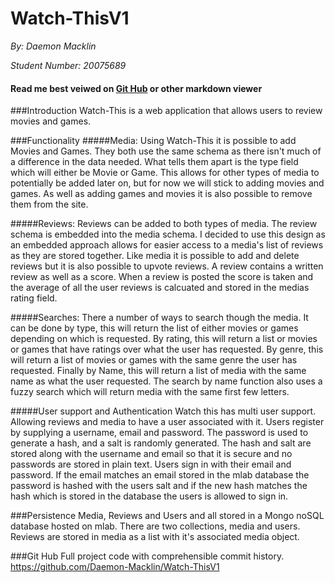 # Watch-ThisV1
*By: Daemon Macklin*

*Student Number: 20075689*
#### Read me best veiwed on [Git Hub](https://github.com/Daemon-Macklin/Watch-ThisV1) or other markdown viewer

###Introduction
Watch-This is a web application that allows users to review 
movies and games.

###Functionality
#####Media:
Using Watch-This it is possible to add Movies and Games. They both use the same
schema as there isn't much of a difference in the data needed. What tells them
apart is the type field which will either be Movie or Game. This allows for
other types of media to potentially be added later on, but for now we will 
stick to adding movies and games. As well as adding games and movies it is also possible to remove them from
the site. 

#####Reviews:
Reviews can be added to both types of media. The review schema is embedded
into the media schema. I decided to use this design as an embedded approach
allows for easier access to a media's list of reviews as they are stored 
together. Like media it is possible to add and delete reviews but it is also
possible to upvote reviews. A review contains a written review as well as a score.
When a review is posted the score is taken and the average of all the user reviews
is calcuated and stored in the medias rating field.

#####Searches:
There a number of ways to search though the media. It can be done by type, this 
will return the list of either movies or games depending on which is requested.
By rating, this will return a list or movies or games that have ratings over
what the user has requested. By genre, this will return a list of movies or 
games with the same genre the user has requested. Finally by Name, this will 
return a list of media with the same name as what the user requested. The search
by name function also uses a fuzzy search which will return media with the same
first few letters.

#####User support and Authentication
Watch this has multi user support. Allowing reviews and media to have a 
user associated with it. Users register by supplying a username, email and
password. The password is used to generate a hash, and a salt is randomly 
generated. The hash and salt are stored along with the username and 
email so that it is secure and no passwords are stored in plain text.
Users sign in with their email and password. If the email matches an email
stored in the mlab database the password is hashed with the users salt and if the 
new hash matches the hash which is stored in the database the users is allowed
to sign in.

###Persistence
Media, Reviews and Users and all stored in a Mongo noSQL database hosted on mlab.
There are two collections, media and users. Reviews are stored in media as a 
list with it's associated media object.

###Git Hub
Full project code with comprehensible commit history. 
https://github.com/Daemon-Macklin/Watch-ThisV1 
